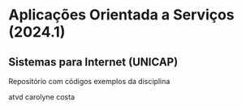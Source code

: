 # Aplicações Orientada a Serviços (2024.1)

## Sistemas para Internet (UNICAP)

Repositório com códigos exemplos da disciplina

atvd carolyne costa
